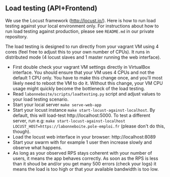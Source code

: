## Load testing (API+Frontend)

We use the Locust framework (http://locust.io/). Here is how to run load testing against your local environment only. For instructions about how to run load testing against production, please see `README.md` in our private repository.

The load testing is designed to run directly from your vagrant VM using 4 cores (feel free to adjust this to your own number of CPUs). It runs in distributed mode (4 locust slaves and 1 master running the web interface).

- First double check your vagrant VM settings directly in VirtualBox interface. You should ensure that your VM uses 4 CPUs and not the default 1 CPU only. You have to make this change once, and you'll most likely need to reboot the VM to do it. Without this change, your VM CPU usage might quickly become the bottleneck of the load testing.
- Read `labonneboite/scripts/loadtesting.py` script and adjust values to your load testing scenario.
- Start your local server `make serve-web-app`
- Start your locust instance `make start-locust-against-localhost`. By default, this will load-test http://localhost:5000. To test a different server, run e.g: `make start-locust-against-localhost LOCUST_HOST=https://labonneboite.pole-emploi.fr` (please don't do this, though).
- Load the locust web interface in your browser: http://localhost:8089
- Start your swarm with for example 1 user then increase slowly and observe what happens.
- As long as your observed RPS stays coherent with your number of users, it means the app behaves correctly. As soon as the RPS is less than it shoud be and/or you get many 500 errors (check your logs) it means the load is too high or that your available bandwidth is too low.
